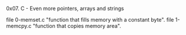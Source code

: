 0x07. C - Even more pointers, arrays and strings

file 0-memset.c "function that fills memory with a constant byte".
file 1-memcpy.c "function that copies memory area".
